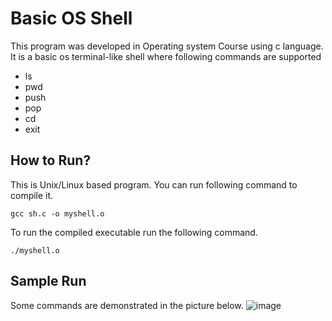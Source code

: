 # Basic OS Shell
This program was developed in Operating system Course using c language. It is a basic os terminal-like shell where following commands are supported
* ls
* pwd
* push
* pop
* cd
* exit
## How to Run?
This is Unix/Linux based program. You can run following command to compile it.
```
gcc sh.c -o myshell.o
```
To run the compiled executable run the following command.
```
./myshell.o
```
## Sample Run
Some commands are demonstrated in the picture below.
![image](https://user-images.githubusercontent.com/54348709/120937844-40390f80-c729-11eb-9b9c-ba99b1ac90f2.png)
